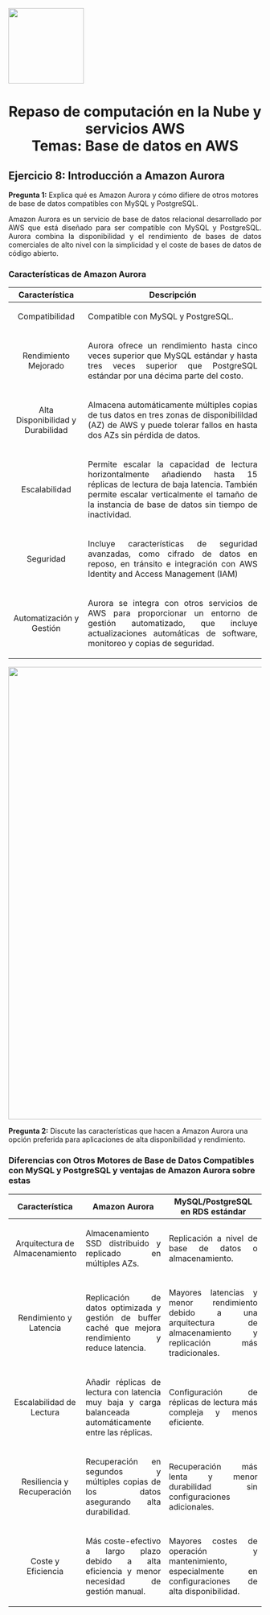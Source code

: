 <p align="left">
  <img src="https://semanadelcannabis.cayetano.edu.pe/assets/img/logo-upch.png" width="150">
  <h1 align="center">Repaso de computación en la Nube y servicios AWS<br>Temas: Base de datos en AWS</h1>
</p>

## Ejercicio 8: Introducción a Amazon Aurora
**Pregunta 1:** Explica qué es Amazon Aurora y cómo difiere de otros motores de base de datos compatibles con MySQL y PostgreSQL.

<p align="justify">Amazon Aurora es un servicio de base de datos relacional desarrollado por AWS que está diseñado para ser compatible con MySQL y PostgreSQL. Aurora combina la disponibilidad y el rendimiento de bases de datos comerciales de alto nivel con la simplicidad y el coste de bases de datos de código abierto.</p>

### Características de Amazon Aurora

| Característica  | Descripción  |
| :------------: | :------------: |
| Compatibilidad  | <p align="justify">Compatible con MySQL y PostgreSQL.</p>  |
| Rendimiento Mejorado  | <p align="justify">Aurora ofrece un rendimiento hasta cinco veces superior que MySQL estándar y hasta tres veces superior que PostgreSQL estándar por una décima parte del costo.</p>  |
| Alta Disponibilidad y Durabilidad  | <p align="justify">Almacena automáticamente múltiples copias de tus datos en tres zonas de disponibilildad (AZ) de AWS y puede tolerar fallos en hasta dos AZs sin pérdida de datos.</p>  |
| Escalabilidad  | <p align="justify">Permite escalar la capacidad de lectura horizontalmente añadiendo hasta 15 réplicas de lectura de baja latencia. También permite escalar verticalmente el tamaño de la instancia de base de datos sin tiempo de inactividad.</p>  |
| Seguridad  | <p align="justify">Incluye características de seguridad avanzadas, como cifrado de datos en reposo, en tránsito e integración con AWS Identity and Access Management (IAM)</p>  |
| Automatización y Gestión  | <p align="justify">Aurora se integra con otros servicios de AWS para proporcionar un entorno de gestión automatizado, que incluye actualizaciones automáticas de software, monitoreo y copias de seguridad.</p>  |

<p align= "center">
  <img src="https://github.com/EdwinJaraOFC/CDRPersonal/assets/150296803/2850d782-80b1-400c-8088-5d401b4bffcf" width="900">
</p>

**Pregunta 2:** Discute las características que hacen a Amazon Aurora una opción preferida para aplicaciones de alta disponibilidad y rendimiento.

### Diferencias con Otros Motores de Base de Datos Compatibles con MySQL y PostgreSQL y ventajas de Amazon Aurora sobre estas

| Característica  | Amazon Aurora  | MySQL/PostgreSQL en RDS estándar  |
| :------------: | :------------: | :------------: |
| Arquitectura de Almacenamiento  | <p align="justify">Almacenamiento SSD distribuido y replicado en múltiples AZs.</p>  | <p align="justify">Replicación a nivel de base de datos o almacenamiento.</p>  |
| Rendimiento y Latencia  | <p align="justify">Replicación de datos optimizada y gestión de buffer caché que mejora rendimiento y reduce latencia.</p>  | <p align="justify">Mayores latencias y menor rendimiento debido a una arquitectura de almacenamiento y replicación más tradicionales.</p>  |
| Escalabilidad de Lectura  | <p align="justify">Añadir réplicas de lectura con latencia muy baja y carga balanceada automáticamente entre las réplicas.</p>  | <p align="justify">Configuración de réplicas de lectura más compleja y menos eficiente.</p>  |
| Resiliencia y Recuperación  | <p align="justify">Recuperación en segundos y múltiples copias de los datos asegurando alta durabilidad.</p>  | <p align="justify">Recuperación más lenta y menor durabilidad sin configuraciones adicionales.</p>  |
| Coste y Eficiencia  | <p align="justify">Más coste-efectivo a largo plazo debido a alta eficiencia y menor necesidad de gestión manual.</p>  | <p align="justify">Mayores costes de operación y mantenimiento, especialmente en configuraciones de alta disponibilidad.</p>  |
